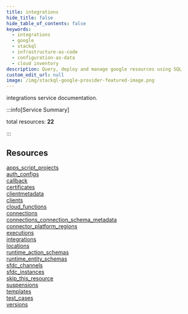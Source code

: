```yaml
---
title: integrations
hide_title: false
hide_table_of_contents: false
keywords:
  - integrations
  - google
  - stackql
  - infrastructure-as-code
  - configuration-as-data
  - cloud inventory
description: Query, deploy and manage google resources using SQL
custom_edit_url: null
image: /img/stackql-google-provider-featured-image.png
---
```


integrations service documentation.

:::info[Service Summary]

total resources: __22__  

:::

## Resources
<div class="row">
<div class="providerDocColumn">
<a href="/integrations/apps_script_projects/">apps_script_projects</a><br />
<a href="/integrations/auth_configs/">auth_configs</a><br />
<a href="/integrations/callback/">callback</a><br />
<a href="/integrations/certificates/">certificates</a><br />
<a href="/integrations/clientmetadata/">clientmetadata</a><br />
<a href="/integrations/clients/">clients</a><br />
<a href="/integrations/cloud_functions/">cloud_functions</a><br />
<a href="/integrations/connections/">connections</a><br />
<a href="/integrations/connections_connection_schema_metadata/">connections_connection_schema_metadata</a><br />
<a href="/integrations/connector_platform_regions/">connector_platform_regions</a><br />
<a href="/integrations/executions/">executions</a>
</div>
<div class="providerDocColumn">
<a href="/integrations/integrations/">integrations</a><br />
<a href="/integrations/locations/">locations</a><br />
<a href="/integrations/runtime_action_schemas/">runtime_action_schemas</a><br />
<a href="/integrations/runtime_entity_schemas/">runtime_entity_schemas</a><br />
<a href="/integrations/sfdc_channels/">sfdc_channels</a><br />
<a href="/integrations/sfdc_instances/">sfdc_instances</a><br />
<a href="/integrations/skip_this_resource/">skip_this_resource</a><br />
<a href="/integrations/suspensions/">suspensions</a><br />
<a href="/integrations/templates/">templates</a><br />
<a href="/integrations/test_cases/">test_cases</a><br />
<a href="/integrations/versions/">versions</a>
</div>
</div>